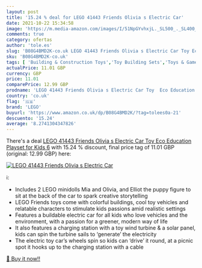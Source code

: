 ```yaml
---
layout: post
title: '15.24 % deal for LEGO 41443 Friends Olivia s Electric Car'
date: 2021-10-22 15:34:58
image: 'https://m.media-amazon.com/images/I/51NpGYvhxjL._SL500_._SL400_.jpg'
comments: true
category: ofertas
author: 'tole.es'
slug: 'B08G4BMD2K-co.uk LEGO 41443 Friends Olivia s Electric Car Toy Eco...'
sku: 'B08G4BMD2K-co.uk'
tags: [ 'Building & Construction Toys','Toy Building Sets','Toys & Games','Toys Store','lego', ]
actualPrice: 11.01 GBP
currency: GBP
price: 11.01
comparePrice: 12.99 GBP
prodname: 'LEGO 41443 Friends Olivia s Electric Car Toy  Eco Education Playset for Kids 6'
country: 'co.uk'
flag: '🇬🇧'
brand: 'LEGO'
buyurl: 'https://www.amazon.co.uk/dp/B08G4BMD2K/?tag=tolees0a-21'
descuento: '15.24'
average: '8.2741304347826'
---
```


There's a deal [LEGO 41443 Friends Olivia s Electric Car Toy  Eco Education Playset for Kids 6](https://www.amazon.co.uk/dp/B08G4BMD2K/?tag=tolees0a-21)  with  15.24 % discount, final price tag of  11.01 GBP (original: 12.99 GBP) here:

[![LEGO 41443 Friends Olivia s Electric Car](https://m.media-amazon.com/images/I/51NpGYvhxjL._SL500_._SL400_.jpg)](https://www.amazon.co.uk/dp/B08G4BMD2K/?tag=tolees0a-21)

ℹ️:

- Includes 2 LEGO minidolls Mia and Olivia, and Elliot the puppy figure to sit at the back of the car to spark creative storytelling
- LEGO Friends toys come with colorful buildings, cool toy vehicles and relatable characters to stimulate kids passions amid realistic settings
- Features a buildable electric car for all kids who love vehicles and the environment, with a passion for a greener, modern way of life
- It also features a charging station with a toy wind turbine & a solar panel, kids can spin the turbine sails to ‘generate’ the electricity
- The electric toy car’s wheels spin so kids can ‘drive’ it round, at a picnic spot it hooks up to the charging station with a cable

[🛒 Buy it now!!](https://www.amazon.co.uk/dp/B08G4BMD2K/?tag=tolees0a-21)
